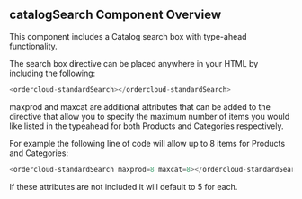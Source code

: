 ## catalogSearch Component Overview

This component includes a Catalog search box with type-ahead functionality.

The search box directive can be placed anywhere in your HTML by including the following:
```javascript
<ordercloud-standardSearch></ordercloud-standardSearch>
```

maxprod and maxcat are additional attributes that can be added to the directive that allow you
to specify the maximum number of items you would like listed in the typeahead for both Products
and Categories respectively.

For example the following line of code will allow up to 8 items for Products and Categories:

```javascript
<ordercloud-standardSearch maxprod=8 maxcat=8></ordercloud-standardSearch>
```

If these attributes are not included it will default to 5 for each.



